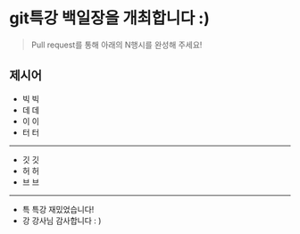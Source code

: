 # git특강 백일장을 개최합니다 :) 
> Pull request를 통해 아래의 N행시를 완성해 주세요!

## 제시어
- 빅 빅
- 데 데
- 이 이
- 터 터
---
- 깃 깃
- 허 허
- 브 브
---
- 특 특강 재밌었습니다!
- 강 강사님 감사합니다 : )

